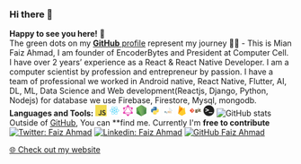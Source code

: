 ### Hi there 👋

**Happy to see you here!** :star_struck: <br> The green dots on my [**GitHub** profile](https://faizahmaddae.github.io/) represent my journey :running_man: - This is Mian Faiz Ahmad, I am founder of EncoderBytes and President at Computer Cell. I have over 2 years’ experience as a React & React Native Developer. I am a computer scientist by profession and entrepreneur by passion. I have a team of professional we worked in Android native, React Native, Flutter, AI, DL, ML, Data Science and Web development(Reactjs, Django, Python, Nodejs) for database we use Firebase, Firestore, Mysql, mongodb.
<br>
**Languages and Tools:**
<code><img height="20" src="https://raw.githubusercontent.com/github/explore/80688e429a7d4ef2fca1e82350fe8e3517d3494d/topics/javascript/javascript.png"></code>
<code><img height="20" src="https://raw.githubusercontent.com/github/explore/80688e429a7d4ef2fca1e82350fe8e3517d3494d/topics/react/react.png"></code>
<code><img height="20" src="https://raw.githubusercontent.com/github/explore/5c058a388828bb5fde0bcafd4bc867b5bb3f26f3/topics/graphql/graphql.png"></code>
<code><img height="20" src="https://raw.githubusercontent.com/github/explore/80688e429a7d4ef2fca1e82350fe8e3517d3494d/topics/nodejs/nodejs.png"></code>
<code><img height="20" src="https://raw.githubusercontent.com/github/explore/80688e429a7d4ef2fca1e82350fe8e3517d3494d/topics/python/python.png"></code>
<code><img height="20" src="https://raw.githubusercontent.com/github/explore/80688e429a7d4ef2fca1e82350fe8e3517d3494d/topics/mysql/mysql.png"></code>
<code><img height="20" src="https://raw.githubusercontent.com/github/explore/80688e429a7d4ef2fca1e82350fe8e3517d3494d/topics/firebase/firebase.png"></code>
<code><img height="20" src="https://raw.githubusercontent.com/github/explore/80688e429a7d4ef2fca1e82350fe8e3517d3494d/topics/git/git.png"></code>
<code><img height="20" src="https://raw.githubusercontent.com/github/explore/80688e429a7d4ef2fca1e82350fe8e3517d3494d/topics/terminal/terminal.png"></code>
![GitHub stats](https://github-readme-stats.vercel.app/api?username=faizahmaddae&show_icons=true&count_private=true&theme=radical)<br>
Outside of [GitHub](https://github.com/faizahmaddae/), You can **find me. Currently I'm **free to contribute**
[![Twitter: Faiz Ahmad](https://img.shields.io/twitter/follow/faizdae?style=social)](https://twitter.com/faizdae)
[![Linkedin: Faiz Ahmad](https://img.shields.io/badge/-faizahmaddae-blue?style=flat-square&logo=Linkedin&logoColor=white&link=https://www.linkedin.com/in/faiz-ahmad-dae-17b74a174/)](https://www.linkedin.com/in/faiz-ahmad-dae-17b74a174/)
[![GitHub Faiz Ahmad](https://img.shields.io/github/followers/faizahmaddae?label=follow&style=social)](https://github.com/faizahmaddae)
<p><a href="https://appjow.com">🌐 Check out my website</a></p>
